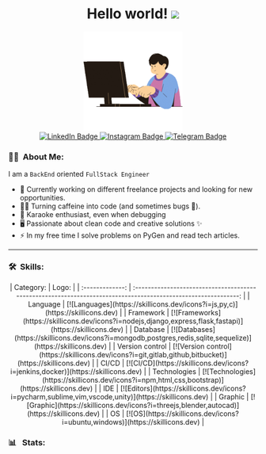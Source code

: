 <h1 align="center">
  Hello world!
  <img src="https://media.giphy.com/media/hvRJCLFzcasrR4ia7z/giphy.gif" width="30px">
</h1>
<div id="header" align="center">
  <img src="logo1.gif" width="200"/>
</div>
<div id="badges" align="center">
  <a href="https://www.linkedin.com/in/kelevv/">
    <img src="https://img.shields.io/badge/LinkedIn-blue?style=flat&logo=linkedin&logoColor=white" alt="LinkedIn Badge"/>
  </a>
  <a href="https://www.instagram.com/u_should_hire_me/">
    <img src="https://img.shields.io/badge/Instagram-purple?style=flat&logo=instagram&logoColor=white" alt="Instagram Badge"/>
  </a>
  <a href="https://t.me/malikinsdev">
    <img src="https://img.shields.io/badge/Telegram-blue?style=flat&logo=telegram&logoColor=white" alt="Telegram Badge"/>
  </a>
</div>

### :man_technologist: &nbsp;About Me:

I am a `BackEnd` oriented `FullStack Engineer`

-   🔭 Currently working on different freelance projects and looking for new opportunities.
-   👨‍💻 Turning caffeine into code (and sometimes bugs 🐛).
-   🎤 Karaoke enthusiast, even when debugging
-   🖥️ Passionate about clean code and creative solutions ✨
-   ⚡ In my free time I solve problems on PyGen and read tech articles.

---

### :hammer_and_wrench: &nbsp;Skills:

<div align="center">
  |    Category:    |                                                     Logo:                                                      |
  | :-------------: | :------------------------------------------------------------------------------------------------------------: |
  |    Language     |                 [![Languages](https://skillicons.dev/icons?i=js,py,c)](https://skillicons.dev)                 |
  |    Framework    |  [![Frameworks](https://skillicons.dev/icons?i=nodejs,django,express,flask,fastapi)](https://skillicons.dev)   |
  |    Database     | [![Databases](https://skillicons.dev/icons?i=mongodb,postgres,redis,sqlite,sequelize)](https://skillicons.dev) |
  | Version control |    [![Version control](https://skillicons.dev/icons?i=git,gitlab,github,bitbucket)](https://skillicons.dev)    |
  |      CI/CD      |               [![CI/CD](https://skillicons.dev/icons?i=jenkins,docker)](https://skillicons.dev)                |
  |  Technologies   |        [![Technologies](https://skillicons.dev/icons?i=npm,html,css,bootstrap)](https://skillicons.dev)        |
  |       IDE       |     [![Editors](https://skillicons.dev/icons?i=pycharm,sublime,vim,vscode,unity)](https://skillicons.dev)      |
  |     Graphic     |          [![Graphic](https://skillicons.dev/icons?i=threejs,blender,autocad)](https://skillicons.dev)          |
  |       OS        |                 [![OS](https://skillicons.dev/icons?i=ubuntu,windows)](https://skillicons.dev)                 |
</div>

### :bar_chart:  &nbsp;Stats:
